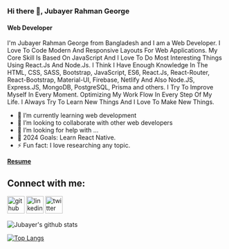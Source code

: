 ### Hi there 👋, Jubayer Rahman George
#### Web Developer
I'm Jubayer Rahman George from Bangladesh and I am a Web Developer. I Love To Code Modern And Responsive Layouts For Web Applications. My Core Skill Is Based On JavaScript And I Love To Do Most Interesting Things Using React.Js And Node.Js. I Think I Have Enough Knowledge In The HTML, CSS, SASS, Bootstrap, JavaScript, ES6, React.Js, React-Router, React-Bootstrap, Material-UI, Firebase, Netlify And Also Node.JS, Express.JS, MongoDB, PostgreSQL, Prisma and others. I Try To Improve Myself In Every Moment. Optimizing My Work Flow In Every Step Of My Life. I Always Try To Learn New Things And I Love To Make New Things.

- 🌱 I’m currently learning web development
- 👯 I’m looking to collaborate with other web developers
- 🤔 I’m looking for help with ...
- 🥅 2024 Goals: Learn React Native.
- ⚡ Fun fact: I love researching any topic.

**[Resume](https://docs.google.com/document/d/1xKf-0kOG1sd2OAGuCKZrF2xC42QM9pfbcihGcojTKyA/export?format=pdf)**

## Connect with me:
[<img src='https://cdn.jsdelivr.net/npm/simple-icons@3.0.1/icons/github.svg' alt='github' height='40'>](https://github.com/mjrgeorge)  [<img src='https://cdn.jsdelivr.net/npm/simple-icons@3.0.1/icons/linkedin.svg' alt='linkedin' height='40'>](https://www.linkedin.com/in/md-jubayer-rahman-george-3776b21b1/)  [<img src='https://cdn.jsdelivr.net/npm/simple-icons@3.0.1/icons/twitter.svg' alt='twitter' height='40'>](https://twitter.com/mjrgeorge)  

![Jubayer's github stats](https://github-readme-stats.vercel.app/api?username=mjrgeorge&show_icons=true&theme=flag-india)

[![Top Langs](https://github-readme-stats.vercel.app/api/top-langs/?username=mjrgeorge&langs_count=8)](https://github.com/mjrgeorge/github-readme-stats)
